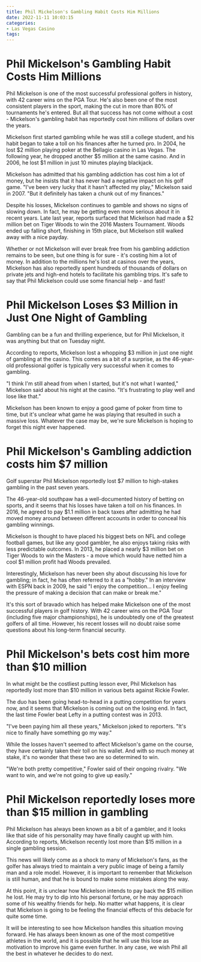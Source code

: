 ```yaml
---
title: Phil Mickelson's Gambling Habit Costs Him Millions
date: 2022-11-11 10:03:15
categories:
- Las Vegas Casino
tags:
---
```



#  Phil Mickelson's Gambling Habit Costs Him Millions

Phil Mickelson is one of the most successful professional golfers in history, with 42 career wins on the PGA Tour. He's also been one of the most consistent players in the sport, making the cut in more than 80% of tournaments he's entered. But all that success has not come without a cost - Mickelson's gambling habit has reportedly cost him millions of dollars over the years.

Mickelson first started gambling while he was still a college student, and his habit began to take a toll on his finances after he turned pro. In 2004, he lost $2 million playing poker at the Bellagio casino in Las Vegas. The following year, he dropped another $5 million at the same casino. And in 2006, he lost $1 million in just 10 minutes playing blackjack.

Mickelson has admitted that his gambling addiction has cost him a lot of money, but he insists that it has never had a negative impact on his golf game. "I've been very lucky that it hasn't affected my play," Mickelson said in 2007. "But it definitely has taken a chunk out of my finances."

Despite his losses, Mickelson continues to gamble and shows no signs of slowing down. In fact, he may be getting even more serious about it in recent years. Late last year, reports surfaced that Mickelson had made a $2 million bet on Tiger Woods to win the 2016 Masters Tournament. Woods ended up falling short, finishing in 15th place, but Mickelson still walked away with a nice payday.

Whether or not Mickelson will ever break free from his gambling addiction remains to be seen, but one thing is for sure - it's costing him a lot of money. In addition to the millions he's lost at casinos over the years, Mickelson has also reportedly spent hundreds of thousands of dollars on private jets and high-end hotels to facilitate his gambling trips. It's safe to say that Phil Mickelson could use some financial help - and fast!

#  Phil Mickelson Loses $3 Million in Just One Night of Gambling

Gambling can be a fun and thrilling experience, but for Phil Mickelson, it was anything but that on Tuesday night.

According to reports, Mickelson lost a whopping $3 million in just one night of gambling at the casino. This comes as a bit of a surprise, as the 46-year-old professional golfer is typically very successful when it comes to gambling.

"I think I'm still ahead from when I started, but it's not what I wanted," Mickelson said about his night at the casino. "It's frustrating to play well and lose like that."

Mickelson has been known to enjoy a good game of poker from time to time, but it's unclear what game he was playing that resulted in such a massive loss. Whatever the case may be, we're sure Mickelson is hoping to forget this night ever happened.

#  Phil Mickelson's Gambling addiction costs him $7 million

Golf superstar Phil Mickelson reportedly lost $7 million to high-stakes gambling in the past seven years.

The 46-year-old southpaw has a well-documented history of betting on sports, and it seems that his losses have taken a toll on his finances. In 2016, he agreed to pay $1.1 million in back taxes after admitting he had moved money around between different accounts in order to conceal his gambling winnings.

Mickelson is thought to have placed his biggest bets on NFL and college football games, but like any good gambler, he also enjoys taking risks with less predictable outcomes. In 2013, he placed a nearly $3 million bet on Tiger Woods to win the Masters - a move which would have netted him a cool $1 million profit had Woods prevailed.

Interestingly, Mickelson has never been shy about discussing his love for gambling; in fact, he has often referred to it as a "hobby." In an interview with ESPN back in 2009, he said "I enjoy the competition... I enjoy feeling the pressure of making a decision that can make or break me."

It's this sort of bravado which has helped make Mickelson one of the most successful players in golf history. With 42 career wins on the PGA Tour (including five major championships), he is undoubtedly one of the greatest golfers of all time. However, his recent losses will no doubt raise some questions about his long-term financial security.

#  Phil Mickelson's bets cost him more than $10 million 

In what might be the costliest putting lesson ever, Phil Mickelson has reportedly lost more than $10 million in various bets against Rickie Fowler.

The duo has been going head-to-head in a putting competition for years now, and it seems that Mickelson is coming out on the losing end. In fact, the last time Fowler beat Lefty in a putting contest was in 2013.

"I've been paying him all these years," Mickelson joked to reporters. "It's nice to finally have something go my way."

While the losses haven't seemed to affect Mickelson's game on the course, they have certainly taken their toll on his wallet. And with so much money at stake, it's no wonder that these two are so determined to win.

"We're both pretty competitive," Fowler said of their ongoing rivalry. "We want to win, and we're not going to give up easily."

#  Phil Mickelson reportedly loses more than $15 million in gambling

Phil Mickelson has always been known as a bit of a gambler, and it looks like that side of his personality may have finally caught up with him. According to reports, Mickelson recently lost more than $15 million in a single gambling session.

This news will likely come as a shock to many of Mickelson's fans, as the golfer has always tried to maintain a very public image of being a family man and a role model. However, it is important to remember that Mickelson is still human, and that he is bound to make some mistakes along the way.

At this point, it is unclear how Mickelson intends to pay back the $15 million he lost. He may try to dip into his personal fortune, or he may approach some of his wealthy friends for help. No matter what happens, it is clear that Mickelson is going to be feeling the financial effects of this debacle for quite some time.

It will be interesting to see how Mickelson handles this situation moving forward. He has always been known as one of the most competitive athletes in the world, and it is possible that he will use this lose as motivation to improve his game even further. In any case, we wish Phil all the best in whatever he decides to do next.